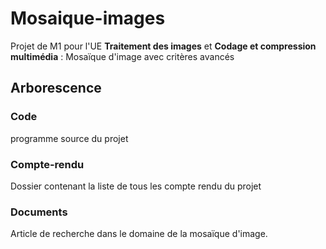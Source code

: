 # Mosaique-images
Projet de M1 pour l'UE **Traitement des images** et **Codage et compression multimédia** : Mosaïque d'image avec critères avancés

## Arborescence 

### Code
programme source du projet

### Compte-rendu 
Dossier contenant la liste de tous les compte rendu du projet

### Documents
Article de recherche dans le domaine de la mosaïque d'image.
